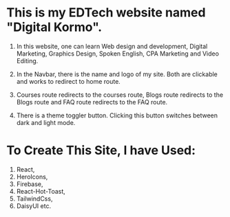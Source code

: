# This is my EDTech website named "Digital Kormo".

1. In this website, one can learn Web design and development, Digital Marketing, Graphics Design, Spoken English, CPA Marketing and Video Editing.

2. In the Navbar, there is the name and logo of my site. Both are clickable and works to redirect to home route.

3. Courses route redirects to the courses route, Blogs route redirects to the Blogs route and FAQ route redirects to the FAQ route.

4. There is a theme toggler button. Clicking this button switches between dark and light mode.




# To Create This Site, I have Used:
1. React,
2. HeroIcons,
3. Firebase,
4. React-Hot-Toast, 
5. TailwindCss,
6. DaisyUI etc.